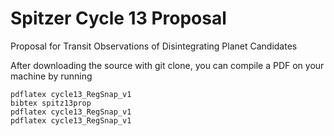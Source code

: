 # Spitzer Cycle 13 Proposal
 Proposal for Transit Observations of Disintegrating Planet Candidates
 
 After downloading the source with git clone, you can compile a PDF on your machine by running

    pdflatex cycle13_RegSnap_v1
    bibtex spitz13prop
    pdflatex cycle13_RegSnap_v1
    pdflatex cycle13_RegSnap_v1

